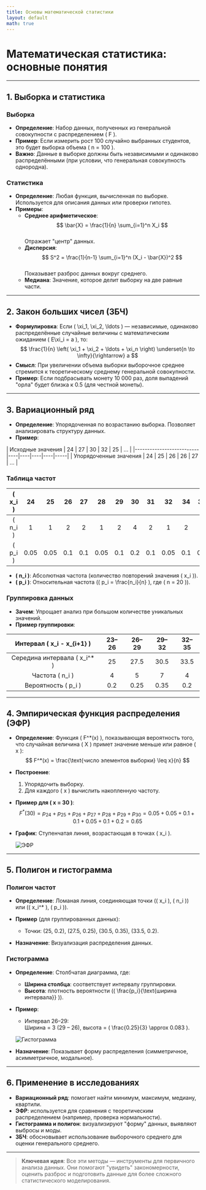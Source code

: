 ```yaml
---
title: Основы математической статистики
layout: default
math: true
---
```


# Математическая статистика: основные понятия

---

## 1. Выборка и статистика

### Выборка
- **Определение**: Набор данных, полученных из генеральной совокупности с распределением \( F \).  
- **Пример**: Если измерить рост 100 случайно выбранных студентов, это будет выборка объема \( n = 100 \).  
- **Важно**: Данные в выборке должны быть независимыми и одинаково распределёнными (при условии, что генеральная совокупность однородна).

### Статистика
- **Определение**: Любая функция, вычисленная по выборке. Используется для описания данных или проверки гипотез.  
- **Примеры**:
  - **Среднее арифметическое**:  
    $$
    \bar{X} = \frac{1}{n} \sum_{i=1}^n X_i
    $$  
    Отражает "центр" данных.
  - **Дисперсия**:  
    $$
    S^2 = \frac{1}{n-1} \sum_{i=1}^n (X_i - \bar{X})^2
    $$  
    Показывает разброс данных вокруг среднего.
  - **Медиана**: Значение, которое делит выборку на две равные части.

---

## 2. Закон больших чисел (ЗБЧ)

- **Формулировка**: Если \( \xi_1, \xi_2, \ldots \) — независимые, одинаково распределённые случайные величины с математическим ожиданием \( E\xi_i = a \), то:  
  $$
  \frac{1}{n} \left( \xi_1 + \xi_2 + \ldots + \xi_n \right) \underset{n \to \infty}{\rightarrow} a
  $$
- **Смысл**: При увеличении объема выборки выборочное среднее стремится к теоретическому среднему генеральной совокупности.  
- **Пример**: Если подбрасывать монету 10 000 раз, доля выпадений "орла" будет близка к 0.5 (для честной монеты).

---

## 3. Вариационный ряд

- **Определение**: Упорядоченная по возрастанию выборка. Позволяет анализировать структуру данных.  
- **Пример**:

| Исходные значения       | 24 | 27 | 30 | 32 | 25 | ... |
|--------------------------|----|----|----|----|-----|
| Упорядоченные значения   | 24 | 25 | 26 | 26 | 27 | ... |

### Таблица частот

| \( x_i \) | 24 | 25 | 26 | 27 | 28 | 29 | 30 | 31 | 32 | 34 | 35 |
|:---------:|:--:|:--:|:--:|:--:|:--:|:--:|:--:|:--:|:--:|:--:|:--:|
| \( n_i \) | 1  | 1  | 2  | 2  | 1  | 2  | 4  | 2  | 1  | 2  | 2  |
| \( p_i \) | 0.05 | 0.05 | 0.1 | 0.1 | 0.05 | 0.1 | 0.2 | 0.1 | 0.05 | 0.1 | 0.1 |

- **\( n_i \)**: Абсолютная частота (количество повторений значения \( x_i \)).  
- **\( p_i \)**: Относительная частота (\( p_i = \frac{n_i}{n} \), где \( n = 20 \)).

### Группировка данных

- **Зачем**: Упрощает анализ при большом количестве уникальных значений.  
- **Пример группировки**:

| Интервал \( x_i - x_{i+1} \) | 23–26 | 26–29 | 29–32 | 32–35 |
|:----------------------------:|:-----:|:-----:|:-----:|:-----:|
| Середина интервала \( x_i^* \) | 25 | 27.5 | 30.5 | 33.5 |
| Частота \( n_i \) | 4 | 5 | 7 | 4 |
| Вероятность \( p_i \) | 0.2 | 0.25 | 0.35 | 0.2 |

---

## 4. Эмпирическая функция распределения (ЭФР)

- **Определение**: Функция \( F^*(x) \), показывающая вероятность того, что случайная величина \( X \) примет значение меньше или равное \( x \):  
  $$
  F^*(x) = \frac{\text{число элементов выборки} \leq x}{n}
  $$
- **Построение**:
  1. Упорядочить выборку.
  2. Для каждого \( x \) вычислить накопленную частоту.

- **Пример для \( x = 30 \)**:
  $$
  F^*(30) = p_{24} + p_{25} + p_{26} + p_{27} + p_{28} + p_{29} + p_{30} = 0.05 + 0.05 + 0.1 + 0.1 + 0.05 + 0.1 + 0.2 = 0.65
  $$

- **График**: Ступенчатая линия, возрастающая в точках \( x_i \).

  ![ЭФР](https://upload.wikimedia.org/wikipedia/commons/c/ca/Empirical_CDF.png)

---

## 5. Полигон и гистограмма

### Полигон частот

- **Определение**: Ломаная линия, соединяющая точки (\( x_i \), \( n_i \)) или (\( x_i^* \), \( p_i \)).  
- **Пример** (для группированных данных):
  - Точки: (25, 0.2), (27.5, 0.25), (30.5, 0.35), (33.5, 0.2).

- **Назначение**: Визуализация распределения данных.

### Гистограмма

- **Определение**: Столбчатая диаграмма, где:
  - **Ширина столбца**: соответствует интервалу группировки.
  - **Высота**: плотность вероятности (\( \frac{p_i}{\text{ширина интервала}} \)).

- **Пример**:
  - Интервал 26–29:  
    Ширина = 3 (29 – 26), высота = \( \frac{0.25}{3} \approx 0.083 \).

  ![Гистограмма](https://miro.medium.com/v2/resize:fit:720/format:webp/1*4tI9cGQebQ48A6B5Mp-lVw.png)

- **Назначение**: Показывает форму распределения (симметричное, асимметричное, модальное).

---

## 6. Применение в исследованиях

- **Вариационный ряд**: помогает найти минимум, максимум, медиану, квартили.
- **ЭФР**: используется для сравнения с теоретическим распределением (например, проверка нормальности).
- **Гистограмма и полигон**: визуализируют "форму" данных, выявляют выбросы и моды.
- **ЗБЧ**: обосновывает использование выборочного среднего для оценки генерального среднего.

---

> **Ключевая идея**: Все эти методы — инструменты для первичного анализа данных. Они помогают "увидеть" закономерности, оценить разброс и подготовить данные для более сложного статистического моделирования.
